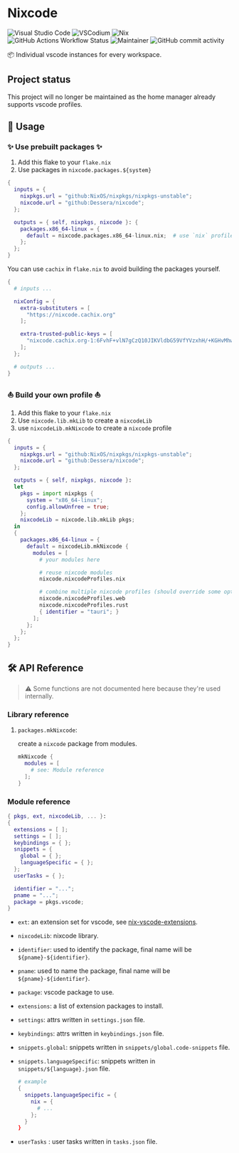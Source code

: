 # Nixcode

![Visual Studio Code](https://custom-icon-badges.demolab.com/badge/Visual%20Studio%20Code-0078d7.svg?logo=vsc&logoColor=white)
![VSCodium](https://img.shields.io/badge/VSCodium-2F80ED?logo=vscodium&logoColor=fff)
![Nix](https://img.shields.io/badge/Nix-5277C3?logo=nixos&logoColor=fff)
![GitHub Actions Workflow Status](https://img.shields.io/github/actions/workflow/status/Dessera/nixcode/cachix.yml)
![Maintainer](https://img.shields.io/badge/maintainer-Dessera-red)
![GitHub commit activity](https://img.shields.io/github/commit-activity/m/Dessera/nixcode)

:package: Individual vscode instances for every workspace.

## Project status

This project will no longer be maintained as the home manager already supports vscode profiles.

## :compass: Usage

### :sparkles: Use prebuilt packages :sparkles:

1. Add this flake to your `flake.nix`
2. Use packages in `nixcode.packages.${system}`

```nix
{
  inputs = {
    nixpkgs.url = "github:NixOS/nixpkgs/nixpkgs-unstable";
    nixcode.url = "github:Dessera/nixcode";
  };

  outputs = { self, nixpkgs, nixcode }: {
    packages.x86_64-linux = {
      default = nixcode.packages.x86_64-linux.nix;  # use `nix` profile
    };
  };
}
```

You can use `cachix` in `flake.nix` to avoid building the packages yourself.

```nix
{
  # inputs ...

  nixConfig = {
    extra-substituters = [
      "https://nixcode.cachix.org"
    ];

    extra-trusted-public-keys = [
      "nixcode.cachix.org-1:6FvhF+vlN7gCzQ10JIKVldbG59VfYVzxhH/+KGHvMhw="
    ];
  };

  # outputs ...
}
```

### :sailboat: Build your own profile :sailboat:

1. Add this flake to your `flake.nix`
2. Use `nixcode.lib.mkLib` to create a `nixcodeLib`
3. use `nixcodeLib.mkNixcode` to create a `nixcode` profile

```nix
{
  inputs = {
    nixpkgs.url = "github:NixOS/nixpkgs/nixpkgs-unstable";
    nixcode.url = "github:Dessera/nixcode";
  };

  outputs = { self, nixpkgs, nixcode }: 
  let
    pkgs = import nixpkgs {
      system = "x86_64-linux";
      config.allowUnfree = true;
    };
    nixcodeLib = nixcode.lib.mkLib pkgs;
  in
  {
    packages.x86_64-linux = {
      default = nixcodeLib.mkNixcode {
        modules = [
          # your modules here

          # reuse nixcode modules
          nixcode.nixcodeProfiles.nix

          # combine multiple nixcode profiles (should override some options to avoid conflicts)
          nixcode.nixcodeProfiles.web
          nixcode.nixcodeProfiles.rust
          { identifier = "tauri"; }
        ];
      };
    };
  };
}
```

## :hammer_and_wrench: API Reference

> :warning: Some functions are not documented here because they're used internally.

### Library reference

1. `packages.mkNixcode`:

    create a `nixcode` package from modules.

    ```nix
    mkNixcode {
      modules = [ 
        # see: Module reference
      ];
    }
    ```

### Module reference

```nix
{ pkgs, ext, nixcodeLib, ... }:
{
  extensions = [ ];
  settings = [ ];
  keybindings = { };
  snippets = {
    global = { };
    languageSpecific = { };
  };
  userTasks = { };

  identifier = "...";
  pname = "...";
  package = pkgs.vscode;
}
```

- `ext`: an extension set for vscode, see [nix-vscode-extensions](https://github.com/nix-community/nix-vscode-extensions).

- `nixcodeLib`: nixcode library.

- `identifier`: used to identify the package, final name will be `${pname}-${identifier}`.

- `pname`: used to name the package, final name will be `${pname}-${identifier}`.

- `package`: vscode package to use.

- `extensions`: a list of extension packages to install.

- `settings`: attrs written in `settings.json` file.

- `keybindings`: attrs written in `keybindings.json` file.

- `snippets.global`: snippets written in `snippets/global.code-snippets` file.

- `snippets.languageSpecific`: snippets written in `snippets/${language}.json` file.

  ```nix
  # example
  {
    snippets.languageSpecific = {
      nix = {
        # ...
      };
    }
  }
  ```

- `userTasks` : user tasks written in `tasks.json` file.
